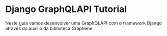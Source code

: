 # Django GraphQLAPI Tutorial

Neste guia vamos desenvolver uma GraphQLAPI com o framework Django através do auxílio da biblioteca Graphene.